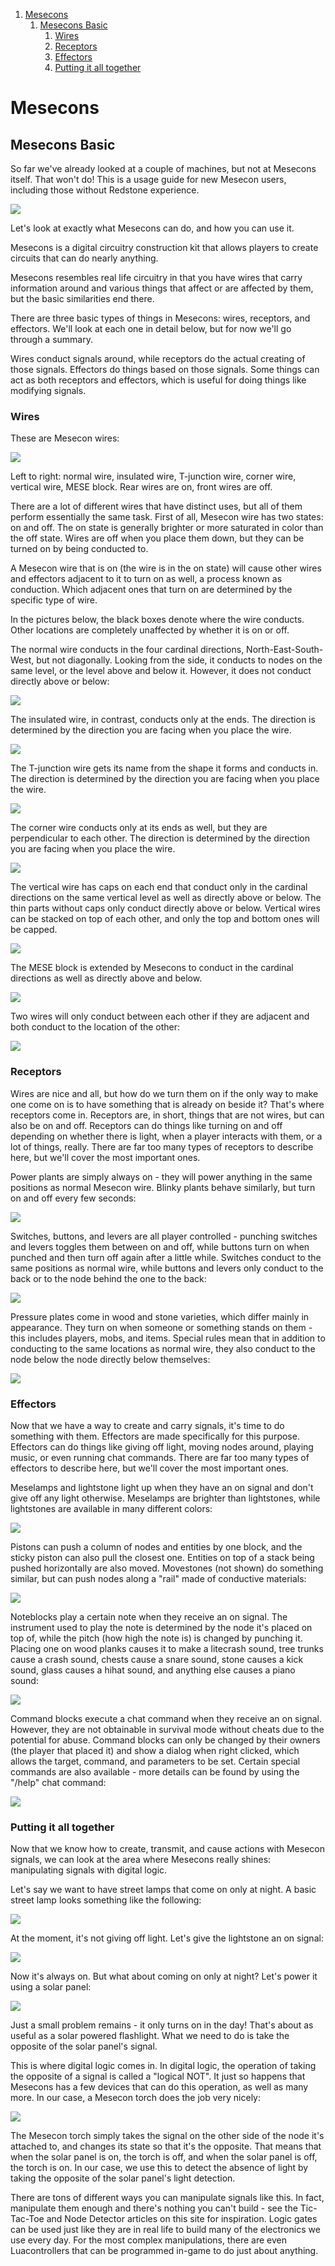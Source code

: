 1. [Mesecons](#mesecons)
	1. [Mesecons Basic](#mesecons-basic)
		1. [Wires](#wires)
		2. [Receptors](#receptors)
		3. [Effectors](#effectors)
		4. [Putting it all together](#putting-it-all-together)

# Mesecons

## Mesecons Basic

So far we've already looked at a couple of machines, but not at Mesecons itself. That won't do! This is a usage guide for new Mesecon users, including those without Redstone experience.

![](/doc/github-wiki/images/Mesecons_Basics.png)

Let's look at exactly what Mesecons can do, and how you can use it.

Mesecons is a digital circuitry construction kit that allows players to create circuits that can do nearly anything.

Mesecons resembles real life circuitry in that you have wires that carry information around and various things that affect or are affected by them, but the basic similarities end there.

There are three basic types of things in Mesecons: wires, receptors, and effectors. We'll look at each one in detail below, but for now we'll go through a summary.

Wires conduct signals around, while receptors do the actual creating of those signals. Effectors do things based on those signals. Some things can act as both receptors and effectors, which is useful for doing things like modifying signals.

###	Wires

These are Mesecon wires:

![](/doc/github-wiki/images/Mesecons_Wires.png)

Left to right: normal wire, insulated wire, T-junction wire, corner wire, vertical wire, MESE block. Rear wires are on, front wires are off.

There are a lot of different wires that have distinct uses, but all of them perform essentially the same task. First of all, Mesecon wire has two states: on and off. The on state is generally brighter or more saturated in color than the off state. Wires are off when you place them down, but they can be turned on by being conducted to.

A Mesecon wire that is on (the wire is in the on state) will cause other wires and effectors adjacent to it to turn on as well, a process known as conduction. Which adjacent ones that turn on are determined by the specific type of wire.

In the pictures below, the black boxes denote where the wire conducts. Other locations are completely unaffected by whether it is on or off.

The normal wire conducts in the four cardinal directions, North-East-South-West, but not diagonally. Looking from the side, it conducts to nodes on the same level, or the level above and below it. However, it does not conduct directly above or below:

![](/doc/github-wiki/images/Mesecons_NormalWire.png)

The insulated wire, in contrast, conducts only at the ends. The direction is determined by the direction you are facing when you place the wire.

![](/doc/github-wiki/images/Mesecons_InsulatedWire.png)

The T-junction wire gets its name from the shape it forms and conducts in. The direction is determined by the direction you are facing when you place the wire.

![](/doc/github-wiki/images/Mesecons_TJunctionWire.png)

The corner wire conducts only at its ends as well, but they are perpendicular to each other. The direction is determined by the direction you are facing when you place the wire.

![](/doc/github-wiki/images/Mesecons_CornerWire.png)

The vertical wire has caps on each end that conduct only in the cardinal directions on the same vertical level as well as directly above or below. The thin parts without caps only conduct directly above or below. Vertical wires can be stacked on top of each other, and only the top and bottom ones will be capped.

![](/doc/github-wiki/images/Mesecons_VerticalWire.png)

The MESE block is extended by Mesecons to conduct in the cardinal directions as well as directly above and below.

![](/doc/github-wiki/images/Mesecons_MESEBlock.png)

Two wires will only conduct between each other if they are adjacent and both conduct to the location of the other:

![](/doc/github-wiki/images/Mesecons_Rules.png)

###	Receptors

Wires are nice and all, but how do we turn them on if the only way to make one come on is to have something that is already on beside it? That's where receptors come in. Receptors are, in short, things that are not wires, but can also be on and off. Receptors can do things like turning on and off depending on whether there is light, when a player interacts with them, or a lot of things, really. There are far too many types of receptors to describe here, but we'll cover the most important ones.

Power plants are simply always on - they will power anything in the same positions as normal Mesecon wire. Blinky plants behave similarly, but turn on and off every few seconds:

![](/doc/github-wiki/images/Mesecons_Plants.png)

Switches, buttons, and levers are all player controlled - punching switches and levers toggles them between on and off, while buttons turn on when punched and then turn off again after a little while. Switches conduct to the same positions as normal wire, while buttons and levers only conduct to the back or to the node behind the one to the back:

![](/doc/github-wiki/images/Mesecons_Switches.png)

Pressure plates come in wood and stone varieties, which differ mainly in appearance. They turn on when someone or something stands on them - this includes players, mobs, and items. Special rules mean that in addition to conducting to the same locations as normal wire, they also conduct to the node below the node directly below themselves:

![](/doc/github-wiki/images/Mesecons_PressurePlates.png)

###	Effectors

Now that we have a way to create and carry signals, it's time to do something with them. Effectors are made specifically for this purpose. Effectors can do things like giving off light, moving nodes around, playing music, or even running chat commands. There are far too many types of effectors to describe here, but we'll cover the most important ones.

Meselamps and lightstone light up when they have an on signal and don't give off any light otherwise. Meselamps are brighter than lightstones, while lightstones are available in many different colors:

![](/doc/github-wiki/images/Mesecons_Lighting.png)

Pistons can push a column of nodes and entities by one block, and the sticky piston can also pull the closest one. Entities on top of a stack being pushed horizontally are also moved. Movestones (not shown) do something similar, but can push nodes along a "rail" made of conductive materials:

![](/doc/github-wiki/images/Mesecons_Pistons.png)

Noteblocks play a certain note when they receive an on signal. The instrument used to play the note is determined by the node it's placed on top of, while the pitch (how high the note is) is changed by punching it. Placing one on wood planks causes it to make a litecrash sound, tree trunks cause a crash sound, chests cause a snare sound, stone causes a kick sound, glass causes a hihat sound, and anything else causes a piano sound:

![](/doc/github-wiki/images/Mesecons_Noteblocks.png)

Command blocks execute a chat command when they receive an on signal. However, they are not obtainable in survival mode without cheats due to the potential for abuse. Command blocks can only be changed by their owners (the player that placed it) and show a dialog when right clicked, which allows the target, command, and parameters to be set. Certain special commands are also available - more details can be found by using the "/help" chat command:

![](/doc/github-wiki/images/Mesecons_CommandBlocks.png)

###	Putting it all together

Now that we know how to create, transmit, and cause actions with Mesecon signals, we can look at the area where Mesecons really shines: manipulating signals with digital logic.

Let's say we want to have street lamps that come on only at night. A basic street lamp looks something like the following:

![](/doc/github-wiki/images/Mesecons_Streetlamp1.png)

At the moment, it's not giving off light. Let's give the lightstone an on signal:

![](/doc/github-wiki/images/Mesecons_Streetlamp2.png)

Now it's always on. But what about coming on only at night? Let's power it using a solar panel:

![](/doc/github-wiki/images/Mesecons_Streetlamp3.png)

Just a small problem remains - it only turns on in the day! That's about as useful as a solar powered flashlight. What we need to do is take the opposite of the solar panel's signal.

This is where digital logic comes in. In digital logic, the operation of taking the opposite of a signal is called a "logical NOT". It just so happens that Mesecons has a few devices that can do this operation, as well as many more. In our case, a Mesecon torch does the job very nicely:

![](/doc/github-wiki/images/Mesecons_StreetlampFinal.png)

The Mesecon torch simply takes the signal on the other side of the node it's attached to, and changes its state so that it's the opposite. That means that when the solar panel is on, the torch is off, and when the solar panel is off, the torch is on. In our case, we use this to detect the absence of light by taking the opposite of the solar panel's light detection.

There are tons of different ways you can manipulate signals like this. In fact, manipulate them enough and there's nothing you can't build - see the Tic-Tac-Toe and Node Detector articles on this site for inspiration. Logic gates can be used just like they are in real life to build many of the electronics we use every day. For the most complex manipulations, there are even Luacontrollers that can be programmed in-game to do just about anything.
